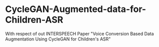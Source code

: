 # CycleGAN-Augmented-data-for-Children-ASR
With respect of out INTERSPEECH Paper "Voice Conversion Based Data Augmentation Using CycleGAN for Children's ASR"
